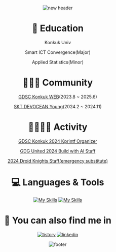 <div align="center">
  
![new header](https://github.com/clicelee/clicelee/assets/131771046/17832af3-8d5a-4542-89c6-7861ff71fddb)
# 🏫 Education
Konkuk Univ

Smart ICT Convergence(Major)

Applied Statistics(Minor)


# 🧑🏻‍💻 Community
[GDSC Konkuk WEB](https://www.instagram.com/gdsc.konkuk/)(2023.8 ~ 2025.6)

[SKT DEVOCEAN Young](https://devocean.sk.com/community/youngList.do)(2024.2 ~ 2024.11)


# 🏃🏻‍♀️‍➡️ Activity
[GDSC Konkuk 2024 Kprintf Organizer](https://festa.io/events/4948)

[GDG United 2024 Build with AI Staff](https://festa.io/events/5026)

[2024 Droid Knights Staff(emergency substitute)](https://www.droidknights.dev/)


# 💻 Languages & Tools
[![My Skills](https://skillicons.dev/icons?i=ts,react,tailwind)](https://skillicons.dev)
[![My Skills](https://skillicons.dev/icons?i=next,vite,git,figma)](https://skillicons.dev)


# 👀 You can also find me in
[![tistory](https://img.shields.io/badge/tistory-ff5544?style=for-the-badge&logo=tistory&logoColor=white)](https://clice.tistory.com/) [![linkedin](https://img.shields.io/badge/linkedin-0A66C2?style=for-the-badge&logo=linkedin&logoColor=white)](https://www.linkedin.com/in/jiminclicelee/)

![footer](https://github.com/clicelee/clicelee/assets/131771046/3097bc35-5f4a-4cf5-a4e0-3540b9cc4340)
</div>
